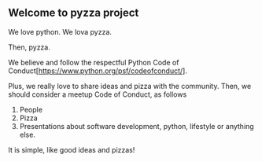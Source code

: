 ## Welcome to pyzza project

We love python. We lova pyzza.

Then, pyzza.

We believe and follow the respectful Python Code of Conduct[https://www.python.org/psf/codeofconduct/].

Plus, we really love to share ideas and pizza with the community. Then, we should consider a meetup Code of Conduct, as follows

1. People
2. Pizza
3. Presentations about software development, python, lifestyle or anything else.

It is simple, like good ideas and pizzas!
